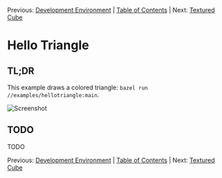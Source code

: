 Previous: [Development Environment](002_Development_Environment.md) | [Table of Contents](README.md) | Next: [Textured Cube](004_Textured_Cube.md)

# Hello Triangle

## TL;DR

This example draws a colored triangle: `bazel run //examples/hellotriangle:main`.

![Screenshot](hellotriangle.png)

## TODO

TODO

Previous: [Development Environment](002_Development_Environment.md) | [Table of Contents](README.md) | Next: [Textured Cube](004_Textured_Cube.md)
